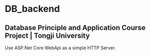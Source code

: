 # DB_backend
Database Principle and Application Course Project | Tongji University
---

Use ASP.Net Core WebApi as a simple HTTP Server.
